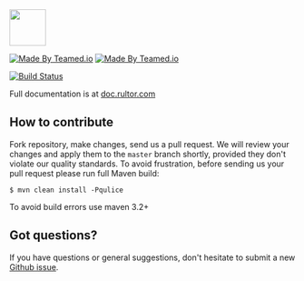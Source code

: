 <img src="http://img.rultor.com/logo.svg" width="64px" height="64px"/>

[![Made By Teamed.io](http://img.teamed.io/btn.svg)](http://www.teamed.io)
[![Made By Teamed.io](http://img.rultor.com/button.svg)](http://www.rultor.com)

[![Build Status](https://travis-ci.org/yegor256/rultor.svg?branch=master)](https://travis-ci.org/yegor256/rultor)

Full documentation is at [doc.rultor.com](http://doc.rultor.com)

## How to contribute

Fork repository, make changes, send us a pull request. We will review
your changes and apply them to the `master` branch shortly, provided
they don't violate our quality standards. To avoid frustration, before
sending us your pull request please run full Maven build:

```
$ mvn clean install -Pqulice
```

To avoid build errors use maven 3.2+

## Got questions?

If you have questions or general suggestions, don't hesitate to submit
a new [Github issue](https://github.com/yegor256/rultor/issues/new).
